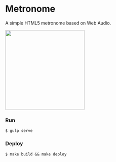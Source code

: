 # Metronome

A simple HTML5 metronome based on Web Audio.

<img src="https://raw.githubusercontent.com/trooney/metronome/master/docs/screenshot-1.jpg" width="250">

### Run

```
$ gulp serve
```

### Deploy

```
$ make build && make deploy
```
